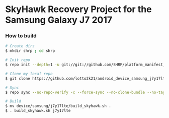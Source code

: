 # SkyHawk Recovery Project for the Samsung Galaxy J7 2017

### How to build ###

```bash
# Create dirs
$ mkdir shrp ; cd shrp

# Init repo
$ repo init --depth=1 -u git://git://github.com/SHRP/platform_manifest_twrp_omni.git -b v3_9.0

# Clone my local repo
$ git clone https://github.com/lotto2k21/android_device_samsung_j7y17lte.git -b skyhawk device/samsung/j7y17lte

# Sync
$ repo sync --no-repo-verify -c --force-sync --no-clone-bundle --no-tags --optimized-fetch --prune -j8

# Build
$ mv device/samsung/j7y17lte/build_skyhawk.sh .
$ . build_skyhawk.sh j7y17lte
```
